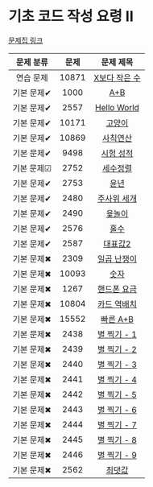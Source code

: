 # 기초 코드 작성 요령 II

[문제집 링크](https://www.acmicpc.net/workbook/view/7306)

| 문제 분류 | 문제 | 문제 제목 |
| :--: | :--: | :--: |
| 연습 문제 | 10871 | [X보다 작은 수](https://www.acmicpc.net/problem/10871) |
| 기본 문제✔ | 1000 | [A+B](https://www.acmicpc.net/problem/1000) |
| 기본 문제✔ | 2557 | [Hello World](https://www.acmicpc.net/problem/2557) |
| 기본 문제✔ | 10171 | [고양이](https://www.acmicpc.net/problem/10171) |
| 기본 문제✔ | 10869 | [사칙연산](https://www.acmicpc.net/problem/10869) |
| 기본 문제✔ | 9498 | [시험 성적](https://www.acmicpc.net/problem/9498) |
| 기본 문제☑ | 2752 | [세수정렬](https://www.acmicpc.net/problem/2752) |
| 기본 문제✔ | 2753 | [윤년](https://www.acmicpc.net/problem/2753) |
| 기본 문제✔ | 2480 | [주사위 세개](https://www.acmicpc.net/problem/2480) |
| 기본 문제✔ | 2490 | [윷놀이](https://www.acmicpc.net/problem/2490) |
| 기본 문제✔ | 2576 | [홀수](https://www.acmicpc.net/problem/2576) |
| 기본 문제✔ | 2587 | [대표값2](https://www.acmicpc.net/problem/2587) |
| 기본 문제✖ | 2309 | [일곱 난쟁이](https://www.acmicpc.net/problem/2309) |
| 기본 문제✖ | 10093 | [숫자](https://www.acmicpc.net/problem/10093) |
| 기본 문제✖ | 1267 | [핸드폰 요금](https://www.acmicpc.net/problem/1267) |
| 기본 문제✖ | 10804 | [카드 역배치](https://www.acmicpc.net/problem/10804) |
| 기본 문제✖ | 15552 | [빠른 A+B](https://www.acmicpc.net/problem/15552) |
| 기본 문제✖ | 2438 | [별 찍기 - 1](https://www.acmicpc.net/problem/2438) | 
| 기본 문제✖ | 2439 | [별 찍기 - 2](https://www.acmicpc.net/problem/2439) |
| 기본 문제✖ | 2440 | [별 찍기 - 3](https://www.acmicpc.net/problem/2440) |
| 기본 문제✖ | 2441 | [별 찍기 - 4](https://www.acmicpc.net/problem/2441) |
| 기본 문제✖ | 2442 | [별 찍기 - 5](https://www.acmicpc.net/problem/2442) |
| 기본 문제✖ | 2443 | [별 찍기 - 6](https://www.acmicpc.net/problem/2443) |
| 기본 문제✖ | 2444 | [별 찍기 - 7](https://www.acmicpc.net/problem/2444) |
| 기본 문제✖ | 2445 | [별 찍기 - 8](https://www.acmicpc.net/problem/2445) |
| 기본 문제✖ | 2446 | [별 찍기 - 9](https://www.acmicpc.net/problem/2446) |
| 기본 문제✖ | 2562 | [최댓값](https://www.acmicpc.net/problem/2562) |